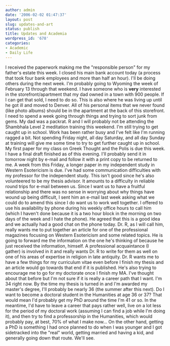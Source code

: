 ```yaml
---
author: admin
date: '2006-02-02 01:47:37'
layout: post
slug: updates-and-art
status: publish
title: Updates and Academia
wordpress_id: '678'
categories:
- Academic
- Daily Life
---
```


I received the paperwork making me the "responsible person" for my
father's estate this week. I closed his main bank account today (a
process that took four bank employees and more than half an hour). I'll
be doing others during the next week. I'm probably going to Wyoming the
week of February 13 through that weekend. I have someone who is **very**
interested in the storefront/apartment that my dad owned in a town with
900 people. If I can get that sold, I need to do so. This is also where
he was living up until he got ill and moved to Denver. All of his
personal items that we never found (like photo albums) should be in the
apartment at the back of this storefront. I need to spend a week going
through things and trying to sort junk from gems. My dad was a packrat.
R and I will probably not be attending the Shambhala Level 2 meditation
training this weekend. I'm still trying to get caught up in school. Work
has been rather busy and I've felt like I'm running ragged a bit. Not
spending Friday night, all day Saturday, and all day Sunday at training
will give me some time to try to get further caught up in school. My
first paper for my class on Greek Thought and the Polis is due this
week. I have a final draft finished as of this evening. I'll probably
send it in tomorrow night by e-mail and follow it with a print copy to
be returned to me. A week from this Friday, a longer paper in my
independent study in Western Esotericism is due. I've had some
communication difficulties with my professor for the independent study.
This isn't good since he's also volunteered to be my thesis advisor. It
amounts to a difficulty in reliable round trips for e-mail between us.
Since I want us to have a fruitful relationship and there was no sense
in worrying about why things have wound up being difficult, I sent him
an e-mail last week asking what we could do to amend this since I do
want us to work well together. I offered to use his availability by
phone during his weekly office hours to call him (which I haven't done
because it is a two hour block in the morning on two days of the week
and I hate the phone). He agreed that this is a good idea and we
actually had a good chat on the phone today. Dr. R, as I will call him,
really wants me to put together an article for one of the professional
magazines focusing on Western Esotericism and some related topics. He is
going to forward me the information on the one he's thinking of because
he just received the information, himself. A professional acquaintance
(I gather) is involved in it and really wants Dr. R to write for them as
well on one of his areas of expertise in religion in late antiquity. Dr.
R wants me to have a few things for my curriculum vitae even before I
finish my thesis and an article would go towards that end if it is
published. He's also trying to encourage me to go for my doctorate once
I finish my MA. I've thought about that before but I'm not sure if it is
really a career path that I want. I'm 34 right now. By the time my
thesis is turned in and I'm awarded my master's degree, I'll probably be
nearly 36 (the summer after this next). Do I want to become a doctoral
student in the Humanities at age 36 or 37? That would mean I'd probably
get my PhD around the time I'm 41 or so. In the meantime, I'd have to
leave a career that pays rather well, live on a lot less for the period
of my doctoral work (assuming I can find a job while I'm doing it), and
then try to find a professorship in the Humanities, which would probably
pay, at best, 70% of what I make now... On the other hand, getting a PhD
is something I had once planned to do when I was younger and I got
sidetracked into the "real" world, getting married and having a kid, and
generally going down that route. We'll see.

